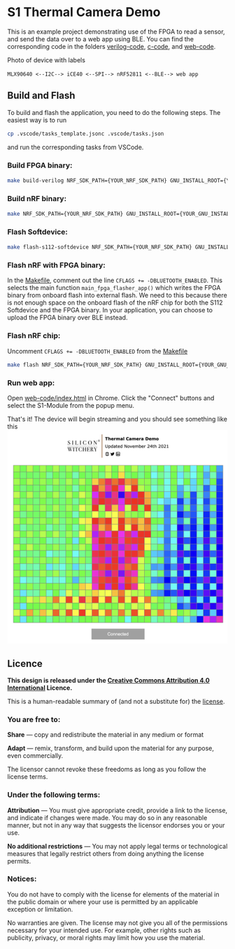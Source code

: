 # S1 Thermal Camera Demo

This is an example project demonstrating use of the FPGA to read a sensor, and send the data over to a web app using BLE. You can find the corresponding code in the folders [verilog-code](https://github.com/siliconwitchery/s1-thermal-camera-demo/tree/main/verilog-code), [c-code](https://github.com/siliconwitchery/s1-thermal-camera-demo/tree/main/c-code), and [web-code](https://github.com/siliconwitchery/s1-thermal-camera-demo/tree/main/web-code).

Photo of device with labels

`MLX90640 <--I2C--> iCE40 <--SPI--> nRF52811 <--BLE--> web app`

## Build and Flash

To build and flash the application, you need to do the following steps. The easiest way is to run 
``` bash
cp .vscode/tasks_template.jsonc .vscode/tasks.json
``` 
and run the corresponding tasks from VSCode.

### Build FPGA binary:

``` bash
make build-verilog NRF_SDK_PATH={YOUR_NRF_SDK_PATH} GNU_INSTALL_ROOT={YOUR_GNU_INSTALL_ROOT}
```

### Build nRF binary:

``` bash
make NRF_SDK_PATH={YOUR_NRF_SDK_PATH} GNU_INSTALL_ROOT={YOUR_GNU_INSTALL_ROOT}
```

### Flash Softdevice:
``` bash
make flash-s112-softdevice NRF_SDK_PATH={YOUR_NRF_SDK_PATH} GNU_INSTALL_ROOT={YOUR_GNU_INSTALL_ROOT}
```

### Flash nRF with FPGA binary:
In the [Makefile](https://github.com/siliconwitchery/s1-thermal-camera-demo/blob/main/Makefile), comment out the line `CFLAGS += -DBLUETOOTH_ENABLED`. This selects the main function `main_fpga_flasher_app()` which writes the FPGA binary from onboard flash into external flash. We need to this because there is not enough space on the onboard flash of the nRF chip for both the S112 Softdevice and the FPGA binary. In your application, you can choose to upload the FPGA binary over BLE instead.

### Flash nRF chip:
Uncomment `CFLAGS += -DBLUETOOTH_ENABLED` from the [Makefile](https://github.com/siliconwitchery/s1-thermal-camera-demo/blob/main/Makefile)
``` bash
make flash NRF_SDK_PATH={YOUR_NRF_SDK_PATH} GNU_INSTALL_ROOT={YOUR_GNU_INSTALL_ROOT}
```

### Run web app:
Open [web-code/index.html](https://github.com/siliconwitchery/s1-thermal-camera-demo/blob/main/web-code/index.html) in Chrome. Click the "Connect" buttons and select the S1-Module from the popup menu.

That's it! The device will begin streaming and you should see something like this
![web application screenshot](https://github.com/siliconwitchery/s1-thermal-camera-demo/blob/main/images/web-app-screenshot.png)

## Licence

**This design is released under the [Creative Commons Attribution 4.0 International](https://creativecommons.org/licenses/by/4.0/) Licence.**

This is a human-readable summary of (and not a substitute for) the [license](https://creativecommons.org/licenses/by/4.0/legalcode).

### You are free to:

**Share** — copy and redistribute the material in any medium or format

**Adapt** — remix, transform, and build upon the material
for any purpose, even commercially.

The licensor cannot revoke these freedoms as long as you follow the license terms.

### Under the following terms:

**Attribution** — You must give appropriate credit, provide a link to the license, and indicate if changes were made. You may do so in any reasonable manner, but not in any way that suggests the licensor endorses you or your use.

**No additional restrictions** — You may not apply legal terms or technological measures that legally restrict others from doing anything the license permits.

### Notices:

You do not have to comply with the license for elements of the material in the public domain or where your use is permitted by an applicable exception or limitation.

No warranties are given. The license may not give you all of the permissions necessary for your intended use. For example, other rights such as publicity, privacy, or moral rights may limit how you use the material.